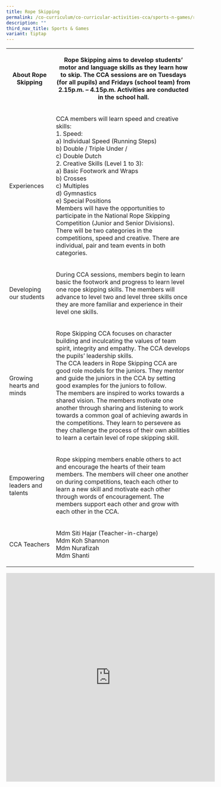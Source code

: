 ```yaml
---
title: Rope Skipping
permalink: /co-curriculum/co-curricular-activities-cca/sports-n-games/rope-skipping/
description: ""
third_nav_title: Sports & Games
variant: tiptap
---
```

<table style="minWidth: 50px">
<colgroup>
<col>
<col>
</colgroup>
<tbody>
<tr>
<th rowspan="1" colspan="1">
<p>About Rope Skipping</p>
</th>
<th rowspan="1" colspan="1">
<p>Rope Skipping aims to develop students’ motor and language skills as they
learn how to skip. The CCA sessions are on Tuesdays (for all pupils) and
Fridays (school team) from 2.15p.m. – 4.15p.m. Activities are conducted
in the school hall.</p>
</th>
</tr>
<tr>
<td rowspan="1" colspan="1">
<p>Experiences</p>
</td>
<td rowspan="1" colspan="1">
<p>CCA members will learn speed and creative skills:
<br>1. Speed:
<br>a) Individual Speed (Running Steps)
<br>b) Double / Triple Under /
<br>c) Double Dutch
<br>2. Creative Skills (Level 1 to 3):
<br>a) Basic Footwork and Wraps
<br>b) Crosses
<br>c) Multiples
<br>d) Gymnastics
<br>e) Special Positions
<br>Members will have the opportunities to participate in the National Rope
Skipping Competition (Junior and Senior Divisions).
<br>There will be two categories in the competitions, speed and creative.
There are individual, pair and team events in both categories.</p>
</td>
</tr>
<tr>
<td rowspan="1" colspan="1">
<p>Developing our students</p>
</td>
<td rowspan="1" colspan="1">
<p>During CCA sessions, members begin to learn basic the footwork and progress
to learn level one rope skipping skills. The members will advance to level
two and level three skills once they are more familiar and experience in
their level one skills.</p>
</td>
</tr>
<tr>
<td rowspan="1" colspan="1">
<p>Growing hearts and minds</p>
</td>
<td rowspan="1" colspan="1">
<p>Rope Skipping CCA focuses on character building and inculcating the values
of team spirit, integrity and empathy. The CCA develops the pupils’ leadership
skills.
<br>The CCA leaders in Rope Skipping CCA are good role models for the juniors.
They mentor and guide the juniors in the CCA by setting good examples for
the juniors to follow.
<br>The members are inspired to works towards a shared vision. The members
motivate one another through sharing and listening to work towards a common
goal of achieving awards in the competitions. They learn to persevere as
they challenge the process of their own abilities to learn a certain level
of rope skipping skill.</p>
</td>
</tr>
<tr>
<td rowspan="1" colspan="1">
<p>Empowering leaders and talents</p>
</td>
<td rowspan="1" colspan="1">
<p>Rope skipping members enable others to act and encourage the hearts of
their team members. The members will cheer one another on during competitions,
teach each other to learn a new skill and motivate each other through words
of encouragement. The members support each other and grow with each other
in the CCA.</p>
</td>
</tr>
<tr>
<td rowspan="1" colspan="1">
<p>CCA Teachers</p>
</td>
<td rowspan="1" colspan="1">
<p>Mdm Siti Hajar (Teacher-in-charge)
<br>Mdm Koh Shannon
<br>Mdm Nurafizah
<br>Mdm Shanti</p>
</td>
</tr>
</tbody>
</table>
<div class="iframe-wrapper">
<iframe height="560" width="560" allowfullscreen="true" frameborder="0" src="https://docs.google.com/presentation/d/e/2PACX-1vR5ucNdObSmC925TBNO5x0Itm0daJSOfjEbubImNBqPBYi09Qx9Lj6Ojw-fD17mlzMgHuDIiag8YudU/embed?start=true&amp;loop=true&amp;delayms=3000"></iframe>
</div>
<p></p>
